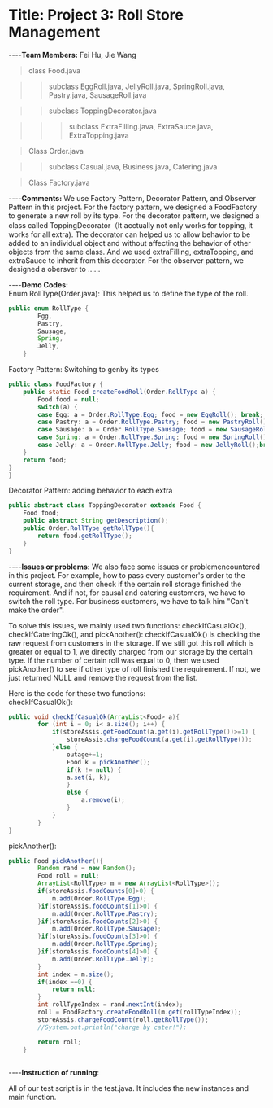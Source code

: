 
# Title: Project 3: Roll Store Management
----**Team Members:** Fei Hu, Jie Wang

> class Food.java    

>> subclass EggRoll.java, JellyRoll.java, SpringRoll.java, Pastry.java, SausageRoll.java 

>> subclass ToppingDecorator.java

>>> subclass ExtraFilling.java, ExtraSauce.java, ExtraTopping.java

> Class Order.java

>> subclass Casual.java, Business.java, Catering.java

> Class Factory.java

----**Comments:**
We use Factory Pattern, Decorator Pattern, and Observer Pattern in this project. For the factory pattern, we designed a FoodFactory to generate a new roll by its type. For the decorator pattern, we designed a class called ToppingDecorator（It acctually not only works for topping, it works for all extra). The decorator can helped us to allow behavior to be added to an individual object and without affecting the behavior of other objects from the same class. And we used extraFilling, extraTopping, and extraSauce to inherit from this decorator. For the observer pattern, we designed a obersver to ......

----**Demo Codes:**  
Enum RollType(Order.java): This helped us to define the type of the roll.
```java
public enum RollType {
		Egg,
		Pastry,
		Sausage,
		Spring,
		Jelly,
	}
```
Factory Pattern: Switching to genby its types
```java
public class FoodFactory {
	public static Food createFoodRoll(Order.RollType a) {
		Food food = null;
		switch(a) {
		case Egg: a = Order.RollType.Egg; food = new EggRoll(); break;
		case Pastry: a = Order.RollType.Pastry; food = new PastryRoll(); break;
		case Sausage: a = Order.RollType.Sausage; food = new SausageRoll();break;
		case Spring: a = Order.RollType.Spring; food = new SpringRoll();break;
		case Jelly: a = Order.RollType.Jelly; food = new JellyRoll();break;
	}
	return food;
}
}
```  
Decorator Pattern: adding behavior to each extra
```java
public abstract class ToppingDecorator extends Food {
	Food food;
	public abstract String getDescription();
	public Order.RollType getRollType(){
		return food.getRollType();
	}
}
```

----**Issues or problems:**
We also face some issues or problemencountered in this project. For example, how to pass every customer's order to the current storage, and then check if the certain roll storage finished the requirement. And if not, for causal and catering customers, we have to switch the roll type. For business customers, we have to talk him "Can't make the order".  

To solve this issues, we mainly used two functions: checkIfCasualOk(), checkIfCateringOk(), and pickAnother():
checkIfCasualOk() is checking the raw request from customers in the storage. If we still got this roll which is greater or equal to 1, we directly charged from our storage by the certain type. If the number of certain roll was equal to 0, then we used pickAnother() to see if other type of roll finished the requirement. If not, we just returned NULL and remove the request from the list.  

Here is the code for these two functions:  
checkIfCasualOk():  
```java
public void checkIfCasualOk(ArrayList<Food> a){
		for (int i = 0; i< a.size(); i++) {
			if(storeAssis.getFoodCount(a.get(i).getRollType())>=1) {
				storeAssis.chargeFoodCount(a.get(i).getRollType());
			}else {
				outage+=1;
				Food k = pickAnother();
				if(k != null) {
				a.set(i, k);
				}
				else {
					a.remove(i);
				}
			}
		}
}
```
pickAnother():  
```java
public Food pickAnother(){
		Random rand = new Random();
		Food roll = null;
		ArrayList<RollType> m = new ArrayList<RollType>();
		if(storeAssis.foodCounts[0]>0) {
			m.add(Order.RollType.Egg);
		}if(storeAssis.foodCounts[1]>0) {
			m.add(Order.RollType.Pastry);
		}if(storeAssis.foodCounts[2]>0) {
			m.add(Order.RollType.Sausage);
		}if(storeAssis.foodCounts[3]>0) {
			m.add(Order.RollType.Spring);
		}if(storeAssis.foodCounts[4]>0) {
			m.add(Order.RollType.Jelly);
		}
		int index = m.size();
		if(index ==0) {
			return null;
		}
		int rollTypeIndex = rand.nextInt(index);
		roll = FoodFactory.createFoodRoll(m.get(rollTypeIndex));
		storeAssis.chargeFoodCount(roll.getRollType());
		//System.out.println("charge by cater!");

		return roll;
	}
	
```
----**Instruction of running**:  

All of our test script is in the test.java. It includes the new instances and main function. 


